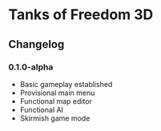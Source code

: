# Tanks of Freedom 3D
## Changelog

### 0.1.0-alpha
- Basic gameplay established
- Provisional main menu
- Functional map editor
- Functional AI
- Skirmish game mode
